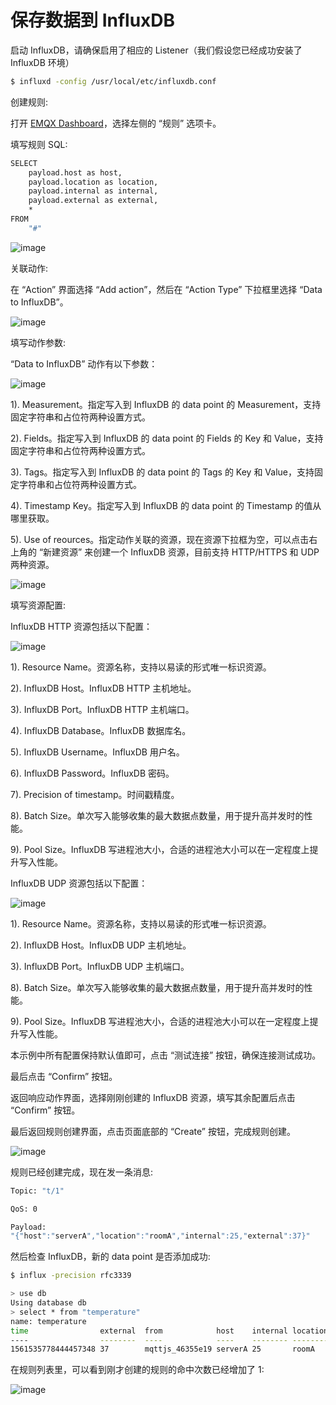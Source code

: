# 保存数据到 InfluxDB

启动 InfluxDB，请确保启用了相应的 Listener（我们假设您已经成功安装了 InfluxDB 环境）

```bash
$ influxd -config /usr/local/etc/influxdb.conf
```

创建规则:

打开 [EMQX Dashboard](http://127.0.0.1:18083/#/rules)，选择左侧的 “规则” 选项卡。

填写规则 SQL:

```bash
SELECT
    payload.host as host,
    payload.location as location,
    payload.internal as internal,
    payload.external as external,
    *
FROM
    "#"
```

![image](./assets/rule-engine/influxdb-rulesql-0@2x.png)

关联动作:

在 “Action” 界面选择 “Add action”，然后在 “Action Type” 下拉框里选择 “Data to InfluxDB”。

![image](./assets/rule-engine/influxdb-action-0@2x.png)

填写动作参数:

“Data to InfluxDB” 动作有以下参数：

![image](./assets/rule-engine/influxdb-action-1@2x.png)

1). Measurement。指定写入到 InfluxDB 的 data point 的 Measurement，支持固定字符串和占位符两种设置方式。

2). Fields。指定写入到 InfluxDB 的 data point 的 Fields 的 Key 和 Value，支持固定字符串和占位符两种设置方式。

3). Tags。指定写入到 InfluxDB 的 data point 的 Tags 的 Key 和 Value，支持固定字符串和占位符两种设置方式。

4). Timestamp Key。指定写入到 InfluxDB 的 data point 的 Timestamp 的值从哪里获取。

5). Use of reources。指定动作关联的资源，现在资源下拉框为空，可以点击右上角的 “新建资源” 来创建一个 InfluxDB 资源，目前支持 HTTP/HTTPS 和 UDP 两种资源。

![image](./assets/rule-engine/influxdb-resource-0@2x.png)

填写资源配置:

InfluxDB HTTP 资源包括以下配置：

   ![image](./assets/rule-engine/influxdb-resource-1@2x.png)

   1). Resource Name。资源名称，支持以易读的形式唯一标识资源。

   2). InfluxDB Host。InfluxDB HTTP 主机地址。

   3). InfluxDB Port。InfluxDB HTTP 主机端口。

   4). InfluxDB Database。InfluxDB 数据库名。

   5). InfluxDB Username。InfluxDB 用户名。

   6). InfluxDB Password。InfluxDB 密码。

   7). Precision of timestamp。时间戳精度。

   8). Batch Size。单次写入能够收集的最大数据点数量，用于提升高并发时的性能。

   9). Pool Size。InfluxDB 写进程池大小，合适的进程池大小可以在一定程度上提升写入性能。

InfluxDB UDP 资源包括以下配置：

   ![image](./assets/rule-engine/influxdb-resource-2@2x.png)

   1). Resource Name。资源名称，支持以易读的形式唯一标识资源。

   2). InfluxDB Host。InfluxDB UDP 主机地址。

   3). InfluxDB Port。InfluxDB UDP 主机端口。

   8). Batch Size。单次写入能够收集的最大数据点数量，用于提升高并发时的性能。

   9). Pool Size。InfluxDB 写进程池大小，合适的进程池大小可以在一定程度上提升写入性能。

本示例中所有配置保持默认值即可，点击 “测试连接” 按钮，确保连接测试成功。

最后点击 “Confirm” 按钮。

返回响应动作界面，选择刚刚创建的 InfluxDB 资源，填写其余配置后点击 “Confirm” 按钮。

最后返回规则创建界面，点击页面底部的 “Create” 按钮，完成规则创建。 

![image](./assets/rule-engine/influxdb-rulelist-0@2x.png)

规则已经创建完成，现在发一条消息:

```bash
Topic: "t/1"

QoS: 0

Payload:
"{"host":"serverA","location":"roomA","internal":25,"external":37}"
```

然后检查 InfluxDB，新的 data point 是否添加成功:

```bash
$ influx -precision rfc3339

> use db
Using database db
> select * from "temperature"
name: temperature
time                external  from            host    internal location
----                --------  ----            ----    -------- --------
1561535778444457348 37        mqttjs_46355e19 serverA 25       roomA
```

在规则列表里，可以看到刚才创建的规则的命中次数已经增加了 1:

![image](./assets/rule-engine/influxdb-rulelist-1@2x.png)
